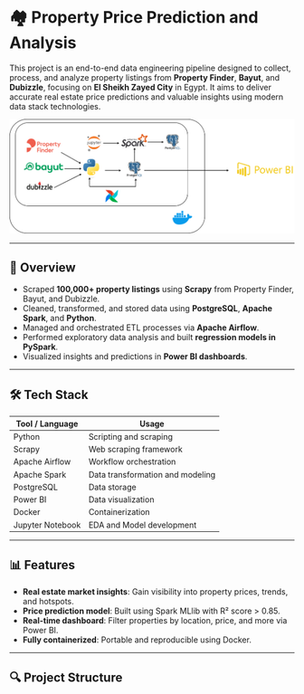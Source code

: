 # 🏘️ Property Price Prediction and Analysis

This project is an end-to-end data engineering pipeline designed to collect, process, and analyze property listings from **Property Finder**, **Bayut**, and **Dubizzle**, focusing on **El Sheikh Zayed City** in Egypt. It aims to deliver accurate real estate price predictions and valuable insights using modern data stack technologies.

![ETL Pipeline Architecture](ETL-Page-2.drawio.png)

---

## 🚀 Overview

- Scraped **100,000+ property listings** using **Scrapy** from Property Finder, Bayut, and Dubizzle.
- Cleaned, transformed, and stored data using **PostgreSQL**, **Apache Spark**, and **Python**.
- Managed and orchestrated ETL processes via **Apache Airflow**.
- Performed exploratory data analysis and built **regression models in PySpark**.
- Visualized insights and predictions in **Power BI dashboards**.

---

## 🛠 Tech Stack

| Tool / Language      | Usage                              |
|----------------------|------------------------------------|
| Python               | Scripting and scraping             |
| Scrapy               | Web scraping framework             |
| Apache Airflow       | Workflow orchestration             |
| Apache Spark         | Data transformation and modeling   |
| PostgreSQL           | Data storage                       |
| Power BI             | Data visualization                 |
| Docker               | Containerization                   |
| Jupyter Notebook     | EDA and Model development          |

---

## 📊 Features

- **Real estate market insights**: Gain visibility into property prices, trends, and hotspots.
- **Price prediction model**: Built using Spark MLlib with R² score > 0.85.
- **Real-time dashboard**: Filter properties by location, price, and more via Power BI.
- **Fully containerized**: Portable and reproducible using Docker.

---

## 🔍 Project Structure
